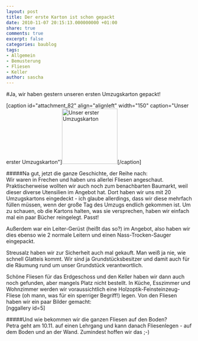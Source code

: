 ```yaml
---
layout: post
title: Der erste Karton ist schon gepackt
date: 2010-11-07 20:15:13.000000000 +01:00
share: true
comments: true
excerpt: false
categories: baublog
tags:
- Allgemein
- Bemusterung
- Fliesen
- Keller
author: sascha
---
```

#Ja, wir haben gestern unseren ersten Umzugskarton gepackt!  

[caption id="attachment_82" align="alignleft" width="150" caption="Unser erster Umzugskarton"]<a rel="attachment wp-att-82" href="http://schlefacker.de/baublog/?attachment_id=82"><img class="size-thumbnail wp-image-82" title="Umzugskarton" src="{{ site.baseurl }}/assets/P182401_07-11-10-150x150.jpg" alt="Unser erster Umzugskarton" width="150" height="150" /></a>[/caption]  

#####Na gut, jetzt die ganze Geschichte, der Reihe nach:  
Wir waren in Frechen und haben uns allerlei Fliesen angeschaut. Praktischerweise wollten wir auch noch zum benachbarten Baumarkt, weil dieser diverse Utensilien im Angebot hat. Dort haben wir uns mit 20 Umzugskartons eingedeckt - ich glaube allerdings, dass wir diese mehrfach füllen müssen, wenn der große Tag des Umzugs endlich gekommen ist. Um zu schauen, ob die Kartons halten, was sie versprechen, haben wir einfach mal ein paar Bücher reingelegt. Passt!

Außerdem war ein Leiter-Gerüst (heißt das so?) im Angebot, also haben wir dies ebenso wie 2 normale Leitern und einen Nass-Trocken-Sauger eingepackt.

Streusalz haben wir zur Sicherheit auch mal gekauft. Man weiß ja nie, wie schnell Glatteis kommt. Wir sind ja Grundstücksbesitzer und damit auch für die Räumung rund um unser Grundstück verantwortlich.  

Schöne Fliesen für das Erdgeschoss und den Keller haben wir dann auch noch gefunden, aber mangels Platz nicht bestellt. In Küche, Esszimmer und Wohnzimmer werden wir voraussichtlich eine Holzoptik-Feinsteinzeug-Fliese (oh mann, was für ein sperriger Begriff!) legen. Von den Fliesen haben wir ein paar Bilder gemacht:  
[nggallery id=5]  

#####Und wie bekommen wir die ganzen Fliesen auf den Boden?  
Petra geht am 10.11. auf einen Lehrgang und kann danach Fliesenlegen - auf dem Boden und an der Wand. Zumindest hoffen wir das ;-)  
